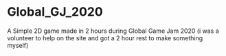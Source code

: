 # Global_GJ_2020
A Simple 2D game made in 2 hours during Global Game Jam 2020 (i was a volunteer to help on the site and got a 2 hour rest to make something myself)
